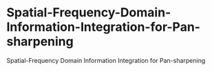 # Spatial-Frequency-Domain-Information-Integration-for-Pan-sharpening
Spatial-Frequency Domain Information Integration for Pan-sharpening
